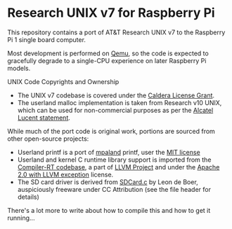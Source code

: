 # Research UNIX v7 for Raspberry Pi

This repository contains a port of AT&T Research UNIX v7 to the Raspberry Pi 1 single board computer.

Most development is performed on [Qemu](https://www.qemu.org/), so the code is expected to gracefully degrade to a single-CPU experience on later Raspberry Pi models.

UNIX Code Copyrights and Ownership
* The UNIX v7 codebase is covered under the [Caldera License Grant](https://github.com/r1mikey/research-unix-v7/blob/rpi1-development/Caldera-license.pdf).
* The userland malloc implementation is taken from Research v10 UNIX, which can be used for non-commercial purposes as per the [Alcatel Lucent statement](https://github.com/r1mikey/research-unix-v7/blob/rpi1-development/statement_regarding_Unix_3-7-17.pdf).

While much of the port code is original work, portions are sourced from other open-source projects:
* Userland printf is a port of [mpaland](https://github.com/mpaland/printf) printf, user the [MIT license](https://github.com/mpaland/printf/blob/master/LICENSE)
* Userland and kernel C runtime library support is imported from the [Compiler-RT codebase](https://github.com/llvm/llvm-project/tree/master/compiler-rt/lib/builtins), a part of [LLVM Project](https://llvm.org/) and under the [Apache 2.0 with LLVM exception](https://llvm.org/LICENSE.txt) license.
* The SD card driver is derived from [SDCard.c](https://github.com/LdB-ECM/Raspberry-Pi/blob/master/SD_FAT32/SDCard.c) by Leon de Boer, auspiciously freeware under CC Attribution (see the file header for details)

There's a lot more to write about how to compile this and how to get it running...
